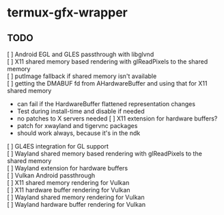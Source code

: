 # termux-gfx-wrapper



## TODO


[ ] Android EGL and GLES passthrough with libglvnd  
[ ] X11 shared memory based rendering with glReadPixels to the shared memory  
[ ] putImage fallback if shared memory isn't available  
[ ] getting the DMABUF fd from AHardwareBuffer and using that for X11 shared memory  
 - can fail if the HardwareBuffer flattened representation changes
 - Test during install-time and disable if needed
 - no patches to X servers needed
[ ] X11 extension for hardware buffers?  
 - patch for xwayland and tigervnc packages
 - should work always, because it's in the ndk

[ ] GL4ES integration for GL support  
[ ] Wayland shared memory based rendering with glReadPixels to the shared memory  
[ ] Wayland extension for hardware buffers  
[ ] Vulkan Android passthrough  
[ ] X11 shared memory rendering for Vulkan  
[ ] X11 hardware buffer rendering for Vulkan  
[ ] Wayland shared memory rendering for Vulkan  
[ ] Wayland hardware buffer rendering for Vulkan  















